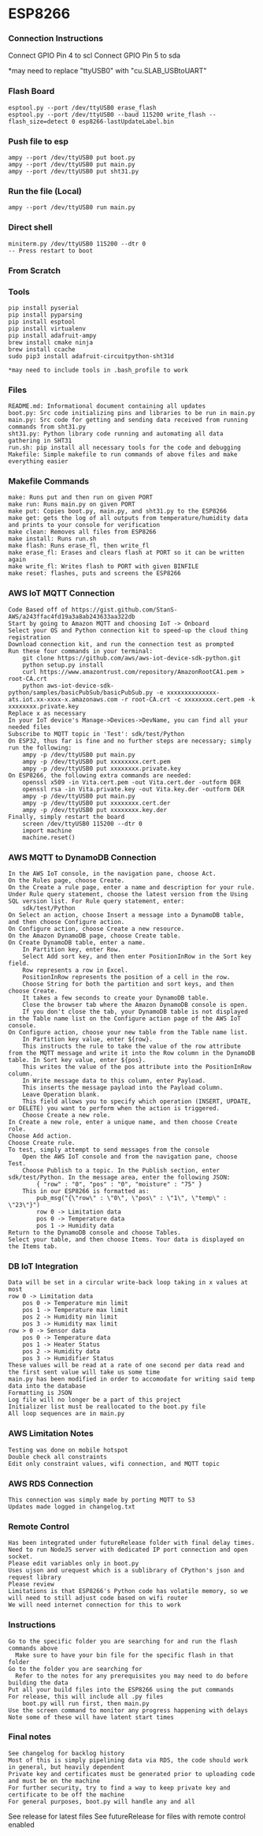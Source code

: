 # ESP8266

### Connection Instructions
  Connect GPIO Pin 4 to scl
  Connect GPIO Pin 5 to sda

*may need to replace "ttyUSB0" with "cu.SLAB_USBtoUART"

### Flash Board
    esptool.py --port /dev/ttyUSB0 erase_flash
    esptool.py --port /dev/ttyUSB0 --baud 115200 write_flash --flash_size=detect 0 esp8266-lastUpdateLabel.bin

### Push file to esp
    ampy --port /dev/ttyUSB0 put boot.py
    ampy --port /dev/ttyUSB0 put main.py
    ampy --port /dev/ttyUSB0 put sht31.py

### Run the file (Local)
    ampy --port /dev/ttyUSB0 run main.py

### Direct shell
    miniterm.py /dev/ttyUSB0 115200 --dtr 0
    -- Press restart to boot

### From Scratch
### Tools
    pip install pyserial
    pip install pyparsing
    pip install esptool
    pip install virtualenv
    pip install adafruit-ampy
    brew install cmake ninja
    brew install ccache
    sudo pip3 install adafruit-circuitpython-sht31d
    
    *may need to include tools in .bash_profile to work

### Files
    README.md: Informational document containing all updates
    boot.py: Src code initializing pins and libraries to be run in main.py
    main.py: Src code for getting and sending data received from running  commands from sht31.py
    sht31.py: Python library code running and automating all data gathering in SHT31
    run.sh: pip install all necessary tools for the code and debugging
    Makefile: Simple makefile to run commands of above files and make everything easier

### Makefile Commands
    make: Runs put and then run on given PORT
    make run: Runs main.py on given PORT
    make put: Copies boot.py, main.py, and sht31.py to the ESP8266
    make get: gets the log of all outputs from temperature/humidity data and prints to your console for verification
    make clean: Removes all files from ESP8266
    make install: Runs run.sh
    make flash: Runs erase_fl, then write_fl
    make erase_fl: Erases and clears flash at PORT so it can be written again
    make write_fl: Writes flash to PORT with given BINFILE
    make reset: flashes, puts and screens the ESP8266

### AWS IoT MQTT Connection
    Code Based off of https://gist.github.com/StanS-AWS/a243ffac4fd19a3a8ab243633aa322db
    Start by going to Amazon MQTT and choosing IoT -> Onboard
    Select your OS and Python connection kit to speed-up the cloud thing registration
    Download connection kit, and run the connection test as prompted
    Run these four commands in your terminal:
        git clone https://github.com/aws/aws-iot-device-sdk-python.git
        python setup.py install
        curl https://www.amazontrust.com/repository/AmazonRootCA1.pem > root-CA.crt
        python aws-iot-device-sdk-python/samples/basicPubSub/basicPubSub.py -e xxxxxxxxxxxxxx-ats.iot.xx-xxxx-x.amazonaws.com -r root-CA.crt -c xxxxxxxx.cert.pem -k xxxxxxxx.private.key
    Replace x as necessary
    In your IoT device's Manage->Devices->DevName, you can find all your needed files
    Subscribe to MQTT topic in 'Test': sdk/test/Python
    On ESP32, thus far is fine and no further steps are necessary; simply run the following:
        ampy -p /dev/ttyUSB0 put main.py
        ampy -p /dev/ttyUSB0 put xxxxxxxx.cert.pem
        ampy -p /dev/ttyUSB0 put xxxxxxxx.private.key 
    On ESP8266, the following extra commands are needed:
        openssl x509 -in Vita.cert.pem -out Vita.cert.der -outform DER
        openssl rsa -in Vita.private.key -out Vita.key.der -outform DER
        ampy -p /dev/ttyUSB0 put main.py
        ampy -p /dev/ttyUSB0 put xxxxxxxx.cert.der
        ampy -p /dev/ttyUSB0 put xxxxxxxx.key.der 
    Finally, simply restart the board
        screen /dev/ttyUSB0 115200 --dtr 0 
        import machine
        machine.reset()

### AWS MQTT to DynamoDB Connection
    In the AWS IoT console, in the navigation pane, choose Act.
    On the Rules page, choose Create.
    On the Create a rule page, enter a name and description for your rule.
    Under Rule query statement, choose the latest version from the Using SQL version list. For Rule query statement, enter:
        sdk/test/Python
    On Select an action, choose Insert a message into a DynamoDB table, and then choose Configure action.
    On Configure action, choose Create a new resource.
    On the Amazon DynamoDB page, choose Create table.
    On Create DynamoDB table, enter a name. 
        In Partition key, enter Row. 
        Select Add sort key, and then enter PositionInRow in the Sort key field. 
        Row represents a row in Excel. 
        PositionInRow represents the position of a cell in the row. 
        Choose String for both the partition and sort keys, and then choose Create. 
        It takes a few seconds to create your DynamoDB table. 
        Close the browser tab where the Amazon DynamoDB console is open. 
        If you don't close the tab, your DynamoDB table is not displayed in the Table name list on the Configure action page of the AWS IoT console.
    On Configure action, choose your new table from the Table name list. 
        In Partition key value, enter ${row}. 
        This instructs the rule to take the value of the row attribute from the MQTT message and write it into the Row column in the DynamoDB table. In Sort key value, enter ${pos}. 
        This writes the value of the pos attribute into the PositionInRow column. 
        In Write message data to this column, enter Payload. 
        This inserts the message payload into the Payload column. 
        Leave Operation blank. 
        This field allows you to specify which operation (INSERT, UPDATE, or DELETE) you want to perform when the action is triggered. 
        Choose Create a new role.
    In Create a new role, enter a unique name, and then choose Create role.
    Choose Add action.
    Choose Create rule.
    To test, simply attempt to send messages from the console
        Open the AWS IoT console and from the navigation pane, choose Test.
        Choose Publish to a topic. In the Publish section, enter sdk/test/Python. In the message area, enter the following JSON:
            { "row" : "0", "pos" : "0", "moisture" : "75" }
        This in our ESP8266 is formatted as:
            pub_msg("{\"row\" : \"0\", \"pos\" : \"1\", \"temp\" : \"23\"}")
            row 0 -> Limitation data
            pos 0 -> Temperature data
            pos 1 -> Humidity data
    Return to the DynamoDB console and choose Tables.
    Select your table, and then choose Items. Your data is displayed on the Items tab.

### DB IoT Integration
    Data will be set in a circular write-back loop taking in x values at most
    row 0 -> Limitation data
        pos 0 -> Temperature min limit
        pos 1 -> Temperature max limit
        pos 2 -> Humidity min limit
        pos 3 -> Humidity max limit
    row > 0 -> Sensor data
        pos 0 -> Temperature data
        pos 1 -> Heater Status
        pos 2 -> Humidity data
        pos 3 -> Humidifier Status
    These values will be read at a rate of one second per data read and the first sent value will take us some time
    main.py has been modified in order to accomodate for writing said temp data into the database
    Formatting is JSON
    Log file will no longer be a part of this project
    Initializer list must be reallocated to the boot.py file
    All loop sequences are in main.py

### AWS Limitation Notes
    Testing was done on mobile hotspot
    Double check all constraints
    Edit only constraint values, wifi connection, and MQTT topic

### AWS RDS Connection
    This connection was simply made by porting MQTT to S3
    Updates made logged in changelog.txt
    
### Remote Control
    Has been integrated under futureRelease folder with final delay times.
    Need to run NodeJS server with dedicated IP port connection and open socket. 
    Please edit variables only in boot.py
    Uses ujson and urequest which is a sublibrary of CPython's json and request library
    Please review
    Limitations is that ESP8266's Python code has volatile memory, so we will need to still adjust code based on wifi router
    We will need internet connection for this to work

### Instructions
    Go to the specific folder you are searching for and run the flash commands above
      Make sure to have your bin file for the specific flash in that folder
    Go to the folder you are searching for
      Refer to the notes for any prerequisites you may need to do before building the data
    Put all your build files into the ESP8266 using the put commands
    For release, this will include all .py files
        boot.py will run first, then main.py
    Use the screen command to monitor any progress happening with delays
    Note some of these will have latent start times

### Final notes
    See changelog for backlog history
    Most of this is simply pipelining data via RDS, the code should work in general, but heavily dependent
    Private key and certificates must be generated prior to uploading code and must be on the machine
    For further security, try to find a way to keep private key and certificate to be off the machine
    For general purposes, boot.py will handle any and all 

See release for latest files
See futureRelease for files with remote control enabled
